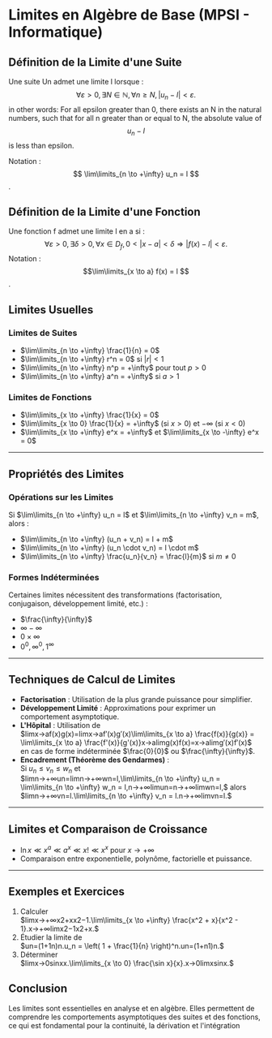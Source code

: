 
# Limites en Algèbre de Base (MPSI - Informatique)

## Définition de la Limite d'une Suite

Une suite Un  admet une limite  l  lorsque :
$$
\forall \varepsilon > 0, \exists N \in \mathbb{N}, \forall n \geq N, |u_n - l| < \varepsilon.$$
in other words:
For all epsilon greater than 0, there exists an N in the natural numbers, such that for all n greater than or equal to N, the absolute value of $$u_n - l$$ is less than epsilon.

Notation : $$ \lim\limits_{n \to +\infty} u_n = l $$.

## Définition de la Limite d'une Fonction

Une fonction  f admet une limite  l  en  a  si :
$$
\forall \varepsilon > 0, \exists \delta > 0, \forall x \in D_f, 0 < |x-a| < \delta \Rightarrow |f(x) - l| < \varepsilon.
$$
Notation :  $$\lim\limits_{x \to a} f(x) = l $$.
## Limites Usuelles

### Limites de Suites

- $\lim\limits_{n \to +\infty} \frac{1}{n} = 0$
- $\lim\limits_{n \to +\infty} r^n = 0$ si $|r| < 1$
- $\lim\limits_{n \to +\infty} n^p = +\infty$ pour tout $p > 0$
- $\lim\limits_{n \to +\infty} a^n = +\infty$ si $a > 1$

### Limites de Fonctions

- $\lim\limits_{x \to +\infty} \frac{1}{x} = 0$
- $\lim\limits_{x \to 0} \frac{1}{x} = +\infty$ (si $x > 0$) et $-\infty$ (si $x < 0$)
- $\lim\limits_{x \to +\infty} e^x = +\infty$ et $\lim\limits_{x \to -\infty} e^x = 0$

---

## Propriétés des Limites

### Opérations sur les Limites

Si $\lim\limits_{n \to +\infty} u_n = l$ et $\lim\limits_{n \to +\infty} v_n = m$, alors :

- $\lim\limits_{n \to +\infty} (u_n + v_n) = l + m$
- $\lim\limits_{n \to +\infty} (u_n \cdot v_n) = l \cdot m$
- $\lim\limits_{n \to +\infty} \frac{u_n}{v_n} = \frac{l}{m}$ si $m \neq 0$

### Formes Indéterminées

Certaines limites nécessitent des transformations (factorisation, conjugaison, développement limité, etc.) :

- $\frac{\infty}{\infty}$
- $\infty - \infty$
- $0 \times \infty$
- $0^0, \infty^0, 1^\infty$

---

## Techniques de Calcul de Limites

- **Factorisation** : Utilisation de la plus grande puissance pour simplifier.
- **Développement Limité** : Approximations pour exprimer un comportement asymptotique.
- **L'Hôpital** : Utilisation de  
    $lim⁡x→af(x)g(x)=lim⁡x→af′(x)g′(x)\lim\limits_{x \to a} \frac{f(x)}{g(x)} = \lim\limits_{x \to a} \frac{f'(x)}{g'(x)}x→alim​g(x)f(x)​=x→alim​g′(x)f′(x)$​  
    en cas de forme indéterminée $\frac{0}{0}$ ou $\frac{\infty}{\infty}$.
- **Encadrement (Théorème des Gendarmes)** :  
    Si $u_n \leq v_n \leq w_n$ et  
    $lim⁡n→+∞un=lim⁡n→+∞wn=l,\lim\limits_{n \to +\infty} u_n = \lim\limits_{n \to +\infty} w_n = l,n→+∞lim​un​=n→+∞lim​wn​=l,$
    alors  
    $lim⁡n→+∞vn=l.\lim\limits_{n \to +\infty} v_n = l.n→+∞lim​vn​=l.$

---

## Limites et Comparaison de Croissance

- $\ln x \ll x^a \ll a^x \ll x! \ll x^x$ pour $x \to +\infty$
- Comparaison entre exponentielle, polynôme, factorielle et puissance.

---

## Exemples et Exercices

1. Calculer  
    $lim⁡x→+∞x2+xx2−1.\lim\limits_{x \to +\infty} \frac{x^2 + x}{x^2 - 1}.x→+∞lim​x2−1x2+x​.$
2. Étudier la limite de  
    $un=(1+1n)n.u_n = \left( 1 + \frac{1}{n} \right)^n.un​=(1+n1​)n.$
3. Déterminer  
    $lim⁡x→0sin⁡xx.\lim\limits_{x \to 0} \frac{\sin x}{x}.x→0lim​xsinx​.$

## Conclusion

Les limites sont essentielles en analyse et en algèbre. Elles permettent de comprendre les comportements asymptotiques des suites et des fonctions, ce qui est fondamental pour la continuité, la dérivation et l'intégration